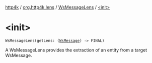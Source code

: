 [http4k](../../index.md) / [org.http4k.lens](../index.md) / [WsMessageLens](index.md) / [&lt;init&gt;](./-init-.md)

# &lt;init&gt;

`WsMessageLens(getLens: (`[`WsMessage`](../../org.http4k.websocket/-ws-message/index.md)`) -> FINAL)`

A WsMessageLens provides the extraction of an entity from a target WsMessage.

